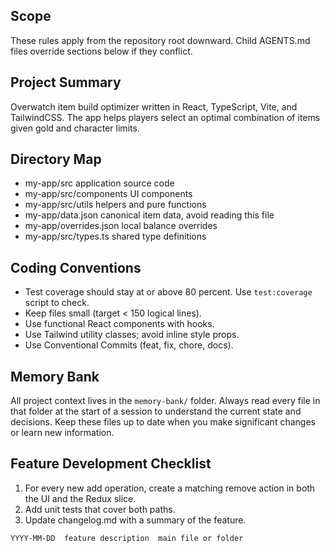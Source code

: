 ## Scope

These rules apply from the repository root downward. Child AGENTS.md files override sections below if they conflict.

## Project Summary

Overwatch item build optimizer written in React, TypeScript, Vite, and TailwindCSS. The app helps players select an optimal combination of items given gold and character limits.

## Directory Map

- my-app/src application source code
- my-app/src/components UI components
- my-app/src/utils helpers and pure functions
- my-app/data.json canonical item data, avoid reading this file
- my-app/overrides.json local balance overrides
- my-app/src/types.ts shared type definitions

## Coding Conventions

- Test coverage should stay at or above 80 percent. Use `test:coverage` script to check.
- Keep files small (target < 150 logical lines).
- Use functional React components with hooks.
- Use Tailwind utility classes; avoid inline style props.
- Use Conventional Commits (feat, fix, chore, docs).

## Memory Bank

All project context lives in the `memory-bank/` folder. Always read every file in
that folder at the start of a session to understand the current state and
decisions. Keep these files up to date when you make significant changes or
learn new information.

## Feature Development Checklist

1. For every new add operation, create a matching remove action in both the UI and the Redux slice.
2. Add unit tests that cover both paths.
3. Update changelog.md with a summary of the feature.

```
YYYY-MM-DD  feature description  main file or folder
```
